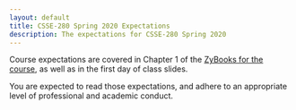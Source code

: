 ```yaml
---
layout: default
title: CSSE-280 Spring 2020 Expectations
description: The expectations for CSSE-280 Spring 2020
---
```


Course expectations are covered in Chapter 1 of the <a href="https://learn.zybooks.com/zybook/ROSEHULMANCSSE280Spring2021">ZyBooks for the course</a>, as well as in the first day of class slides.

You are expected to read those expectations, and adhere to an appropriate level of professional and academic conduct.
